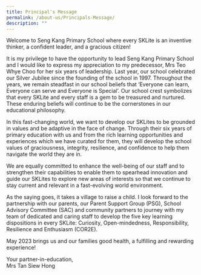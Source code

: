 ```yaml
---
title: Principal's Message
permalink: /about-us/Principals-Message/
description: ""
---
```

Welcome to Seng Kang Primary School where every SKLite is an inventive thinker, a confident leader, and a gracious citizen!

It is my privilege to have the opportunity to lead Seng Kang Primary School and I would like to express my appreciation to my predecessor, Mrs Teo Whye Choo for her six years of leadership. Last year, our school celebrated our Silver Jubilee since the founding of the school in 1997. Throughout the years, we remain steadfast in our school beliefs that ‘Everyone can learn, Everyone can serve and Everyone is Special’. Our school crest symbolizes that every SKLite and every staff is a gem to be treasured and nurtured. These enduring beliefs will continue to be the cornerstones in our educational philosophy.

In this fast-changing world, we want to develop our SKLites to be grounded in values and be adaptive in the face of change. Through their six years of primary education with us and from the rich learning opportunities and experiences which we have curated for them, they will develop the school values of graciousness, integrity, resilience, and confidence to help them navigate the world they are in.  

We are equally committed to enhance the well-being of our staff and to strengthen their capabilities to enable them to spearhead innovation and guide our SKLites to explore new areas of interests so that we continue to stay current and relevant in a fast-evolving world environment.

As the saying goes, it takes a village to raise a child. I look forward to the partnership with our parents, our Parent Support Group (PSG), School Advisory Committee (SAC) and community partners to journey with my team of dedicated and caring staff to develop the five key learning dispositions in every SKLite: Curiosity, Open-mindedness, Responsibility, Resilience and Enthusiasm (COR2E).

May 2023 brings us and our families good health, a fulfilling and rewarding experience!

Your partner-in-education,<br>
Mrs Tan Siew Hong